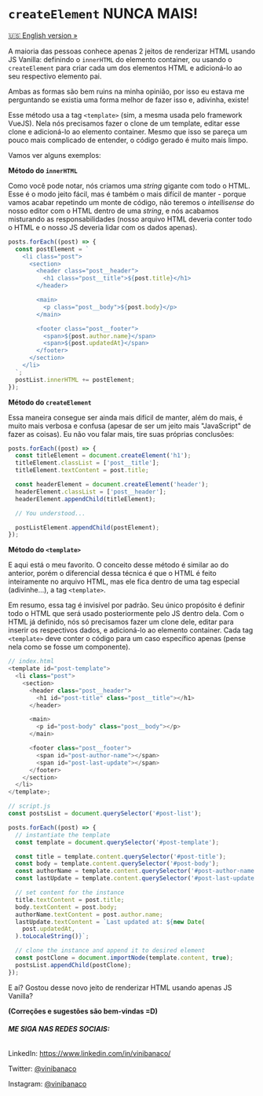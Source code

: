 # `createElement` NUNCA MAIS!

[🇺🇸 English version »](./README.md)

A maioria das pessoas conhece apenas 2 jeitos de renderizar HTML usando JS Vanilla: definindo o
`innerHTML` do elemento container, ou usando o `createElement` para criar cada um dos elementos HTML
e adicioná-lo ao seu respectivo elemento pai.

Ambas as formas são bem ruins na minha opinião, por isso eu estava me perguntando se existia uma
forma melhor de fazer isso e, adivinha, existe!

Esse método usa a tag `<template>` (sim, a mesma usada pelo framework VueJS). Nela nós precisamos
fazer o clone de um template, editar esse clone e adicioná-lo ao elemento container. Mesmo que isso
se pareça um pouco mais complicado de entender, o código gerado é muito mais limpo.

Vamos ver alguns exemplos:

**Método do `innerHTML`**

Como você pode notar, nós criamos uma _string_ gigante com todo o HTML. Esse é o modo jeito fácil,
mas é também o mais difícil de manter - porque vamos acabar repetindo um monte de código, não
teremos o _intellisense_ do nosso editor com o HTML dentro de uma _string_, e nós acabamos
misturando as responsabilidades (nosso arquivo HTML deveria conter todo o HTML e o nosso JS deveria
lidar com os dados apenas).

```js
posts.forEach((post) => {
  const postElement = `
    <li class="post">
      <section>
        <header class="post__header">
          <h1 class="post__title">${post.title}</h1>
        </header>

        <main>
          <p class="post__body">${post.body}</p>
        </main>

        <footer class="post__footer">
          <span>${post.author.name}</span>
          <span>${post.updatedAt}</span>
        </footer>
      </section>
    </li>
  `;
  postList.innerHTML += postElement;
});
```

**Método do `createElement`**

Essa maneira consegue ser ainda mais difícil de manter, além do mais, é muito mais verbosa e confusa
(apesar de ser um jeito mais "JavaScript" de fazer as coisas). Eu não vou falar mais, tire suas
próprias conclusões:

```js
posts.forEach((post) => {
  const titleElement = document.createElement('h1');
  titleElement.classList = ['post__title'];
  titleElement.textContent = post.title;

  const headerElement = document.createElement('header');
  headerElement.classList = ['post__header'];
  headerElement.appendChild(titleElement);

  // You understood...

  postListElement.appendChild(postElement);
});
```

**Método do `<template>`**

E aqui está o meu favorito. O conceito desse método é similar ao do anterior, porém o diferencial
dessa técnica é que o HTML é feito inteiramente no arquivo HTML, mas ele fica dentro de uma tag
especial (adivinhe...), a tag `<template>`.

Em resumo, essa tag é invisível por padrão. Seu único propósito é definir todo o HTML que será usado
posteriormente pelo JS dentro dela. Com o HTML já definido, nós só precisamos fazer um clone dele,
editar para inserir os respectivos dados, e adicioná-lo ao elemento container. Cada tag `<template>`
deve conter o código para um caso específico apenas (pense nela como se fosse um componente).

```js
// index.html
<template id="post-template">
  <li class="post">
    <section>
      <header class="post__header">
        <h1 id="post-title" class="post__title"></h1>
      </header>

      <main>
        <p id="post-body" class="post__body"></p>
      </main>

      <footer class="post__footer">
        <span id="post-author-name"></span>
        <span id="post-last-update"></span>
      </footer>
    </section>
  </li>
</template>;

// script.js
const postsList = document.querySelector('#post-list');

posts.forEach((post) => {
  // instantiate the template
  const template = document.querySelector('#post-template');

  const title = template.content.querySelector('#post-title');
  const body = template.content.querySelector('#post-body');
  const authorName = template.content.querySelector('#post-author-name');
  const lastUpdate = template.content.querySelector('#post-last-update');

  // set content for the instance
  title.textContent = post.title;
  body.textContent = post.body;
  authorName.textContent = post.author.name;
  lastUpdate.textContent = `Last updated at: ${new Date(
    post.updatedAt,
  ).toLocaleString()}`;

  // clone the instance and append it to desired element
  const postClone = document.importNode(template.content, true);
  postsList.appendChild(postClone);
});
```

E aí? Gostou desse novo jeito de renderizar HTML usando apenas JS Vanilla?

**(Correções e sugestões são bem-vindas =D)**

###### **ME SIGA NAS REDES SOCIAIS:**

LinkedIn: https://www.linkedin.com/in/vinibanaco/

Twitter: [@vinibanaco](https://twitter.com/vinibanaco)

Instagram: [@vinibanaco](https://www.instagram.com/vinibanaco)
